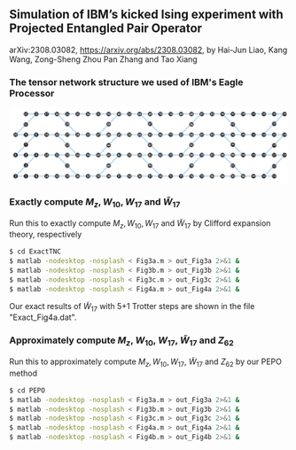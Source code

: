 ## Simulation of IBM’s kicked Ising experiment with Projected Entangled Pair Operator

 arXiv:2308.03082, https://arxiv.org/abs/2308.03082, by Hai-Jun Liao, Kang Wang, Zong-Sheng Zhou Pan Zhang and Tao Xiang

### The tensor network structure we used of IBM's Eagle Processor 

<p align="center">
<img align="middle" src="_assets/IBM127_TN.jpg" width="800" alt="IBM127_TN"/>
</p>

### Exactly compute $M_z, W_{10}, W_{17}$ and $\tilde{W}_{17}$

Run this to exactly compute $M_z, W_{10}, W_{17}$ and $\tilde{W}_{17}$ by Clifford expansion theory, respectively

```bash
$ cd ExactTNC
$ matlab -nodesktop -nosplash < Fig3a.m > out_Fig3a 2>&1 &
$ matlab -nodesktop -nosplash < Fig3b.m > out_Fig3b 2>&1 &
$ matlab -nodesktop -nosplash < Fig3c.m > out_Fig3c 2>&1 &
$ matlab -nodesktop -nosplash < Fig4a.m > out_Fig4a 2>&1 &
```

Our exact results of $\tilde{W}_{17}$ with 5+1 Trotter steps are shown in the file "Exact_Fig4a.dat".

### Approximately compute $M_z$, $W_{10}$, $W_{17}$, $\tilde{W}_{17}$ and $Z_{62}$
Run this to approximately compute $M_z, W_{10}, W_{17}$, $\tilde{W}_{17}$ and $Z_{62}$ by our PEPO method

```bash
$ cd PEPO
$ matlab -nodesktop -nosplash < Fig3a.m > out_Fig3a 2>&1 &
$ matlab -nodesktop -nosplash < Fig3b.m > out_Fig3b 2>&1 &
$ matlab -nodesktop -nosplash < Fig3c.m > out_Fig3c 2>&1 &
$ matlab -nodesktop -nosplash < Fig4a.m > out_Fig4a 2>&1 &
$ matlab -nodesktop -nosplash < Fig4b.m > out_Fig4b 2>&1 &
```
